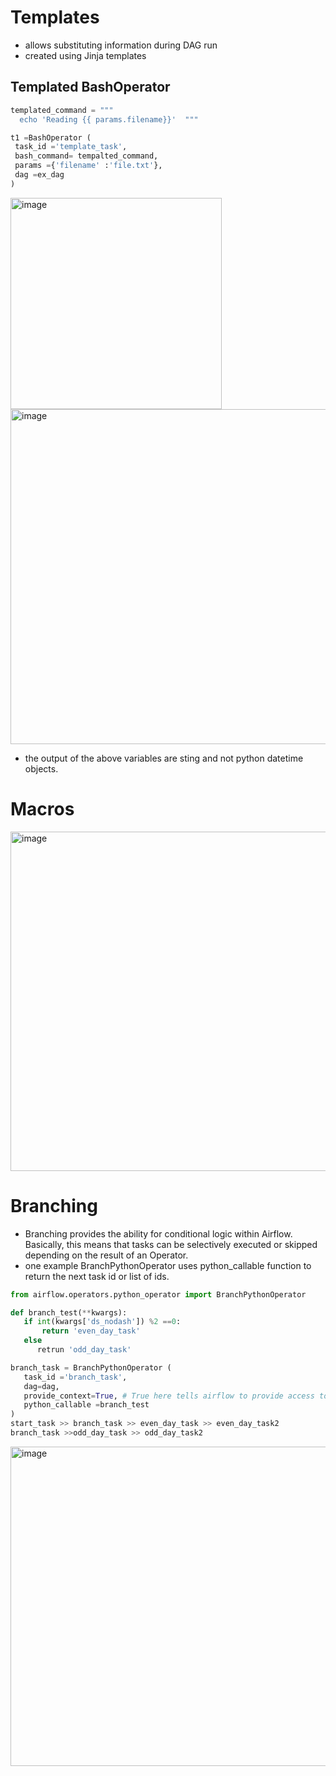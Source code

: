 # Templates
- allows substituting information during DAG run
- created using Jinja templates

## Templated BashOperator
```python
templated_command = """ 
  echo 'Reading {{ params.filename}}'  """

t1 =BashOperator (
 task_id ='template_task',
 bash_command= tempalted_command,
 params ={'filename' :'file.txt'},
 dag =ex_dag
)
```

<img width="338" alt="image" src="https://github.com/deepakgowtham/Datascience_Basics/assets/47908891/019101ce-8180-4563-acbc-99364a2f0cec">
<br>
<img width="536" alt="image" src="https://github.com/deepakgowtham/Datascience_Basics/assets/47908891/8000eb37-d23f-4b0e-828c-7e149555dc65">

- the output of the above variables are sting and not python datetime objects.

# Macros

<img width="543" alt="image" src="https://github.com/deepakgowtham/Datascience_Basics/assets/47908891/67bad902-d7ce-49d1-b6e7-c53c00a47c3c">

# Branching
- Branching provides the ability for conditional logic within Airflow. Basically, this means that tasks can be selectively executed or skipped depending on the result of an Operator.
- one example BranchPythonOperator uses python_callable function to return the next task id or list of ids.

```python
from airflow.operators.python_operator import BranchPythonOperator

def branch_test(**kwargs):
   if int(kwargs['ds_nodash']) %2 ==0:
       return 'even_day_task'
   else
      retrun 'odd_day_task'

branch_task = BranchPythonOperator (
   task_id ='branch_task',
   dag=dag,
   provide_context=True, # True here tells airflow to provide access to runtime variables adn macros
   python_callable =branch_test
)
start_task >> branch_task >> even_day_task >> even_day_task2
branch_task >>odd_day_task >> odd_day_task2
```
<img width="511" alt="image" src="https://github.com/deepakgowtham/Datascience_Basics/assets/47908891/82b3c5f8-4869-441c-9c54-36e84a852e17">
